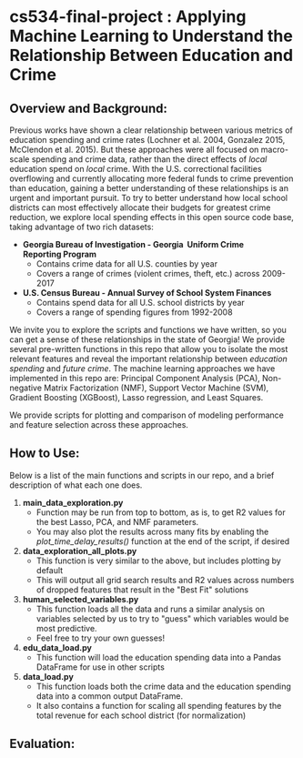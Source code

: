 # cs534-final-project : Applying Machine Learning to Understand the Relationship Between Education and Crime

## Overview and Background:

Previous works have shown a clear relationship between various metrics of education spending and crime rates (Lochner et al. 2004, Gonzalez 2015, McClendon et al. 2015). But these approaches were all focused on macro-scale spending and crime data, rather than the direct effects of _local_ education spend on _local_ crime. With the U.S. correctional facilities overflowing and currently allocating more federal funds to crime prevention than education, gaining a better understanding of these relationships is an urgent and important pursuit. To try to better understand how local school districts can most effectively allocate their budgets for greatest crime reduction, we explore local spending effects in this open source code base, taking advantage of two rich datasets:
- **Georgia Bureau of Investigation - Georgia  Uniform Crime Reporting Program**
  - Contains crime data for all U.S. counties by year
  - Covers a range of crimes (violent crimes, theft, etc.) across 2009-2017
- **U.S. Census Bureau - Annual Survey of School System Finances**
  - Contains spend data for all U.S. school districts by year 
  - Covers a range of spending figures from 1992-2008

We invite you to explore the scripts and functions we have written, so you can get a sense of these relationships in the state of Georgia! We provide several pre-written functions in this repo that allow you to isolate the most relevant features and reveal the important relationship between _education spending_ and _future crime_. The machine learning approaches we have implemented in this repo are: Principal Component Analysis (PCA), Non-negative Matrix Factorization (NMF), Support Vector Machine (SVM), Gradient Boosting (XGBoost), Lasso regression, and Least Squares. 

We provide scripts for plotting and comparison of modeling performance and feature selection across these approaches.

## How to Use:
Below is a list of the main functions and scripts in our repo, and a brief description of what each one does.
  1. **main_data_exploration.py**
      - Function may be run from top to bottom, as is, to get R2 values for the best Lasso, PCA, and NMF parameters.
      - You may also plot the results across many fits by enabling the _plot_time_delay_results()_ function at the end of the script, if desired
  2. **data_exploration_all_plots.py**
      - This function is very similar to the above, but includes plotting by default 
      - This will output all grid search results and R2 values across numbers of dropped features that result in the "Best Fit" solutions
  3. **human_selected_variables.py**
      - This function loads all the data and runs a similar analysis on variables selected by us to try to "guess" which variables would be most predictive.
      - Feel free to try your own guesses!
  4. **edu_data_load.py**
      - This function will load the education spending data into a Pandas DataFrame for use in other scripts
  5. **data_load.py**
      - This function loads both the crime data and the education spending data into a common output DataFrame.
      - It also contains a function for scaling all spending features by the total revenue for each school district (for normalization)

## Evaluation: